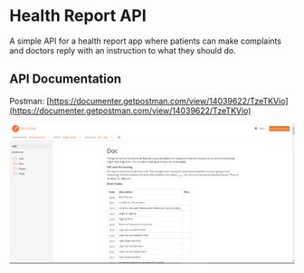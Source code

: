 # Health Report API 
A simple API for a health report app where patients can make complaints and doctors reply with an instruction to what they should do.

## API Documentation

Postman: [https://documenter.getpostman.com/view/14039622/TzeTKVio](https://documenter.getpostman.com/view/14039622/TzeTKVio)

![sample doc image](h_doc.png)
